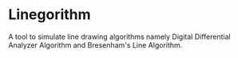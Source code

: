 # Linegorithm
A tool to simulate line drawing algorithms namely Digital Differential Analyzer Algorithm and Bresenham's Line Algorithm.
